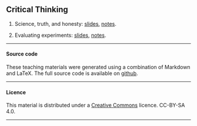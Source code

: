 
## Critical Thinking

1. Science, truth, and honesty: [slides](ScienceTruthHonesty.pdf), [notes](ScienceTruthHonestyNotes.html).

2. Evaluating experiments: [slides](EvaluatingExperiments.pdf), [notes](EvaluatingExperiments.html).

____

#### Source code

These teaching materials were generated using a combination of
Markdown and LaTeX. The full source code is available on
[github](https://github.com/ajwills72/critical-thinking).

___

#### Licence

This material is distributed under a [Creative Commons](https://creativecommons.org/) licence. CC-BY-SA 4.0. 

____

